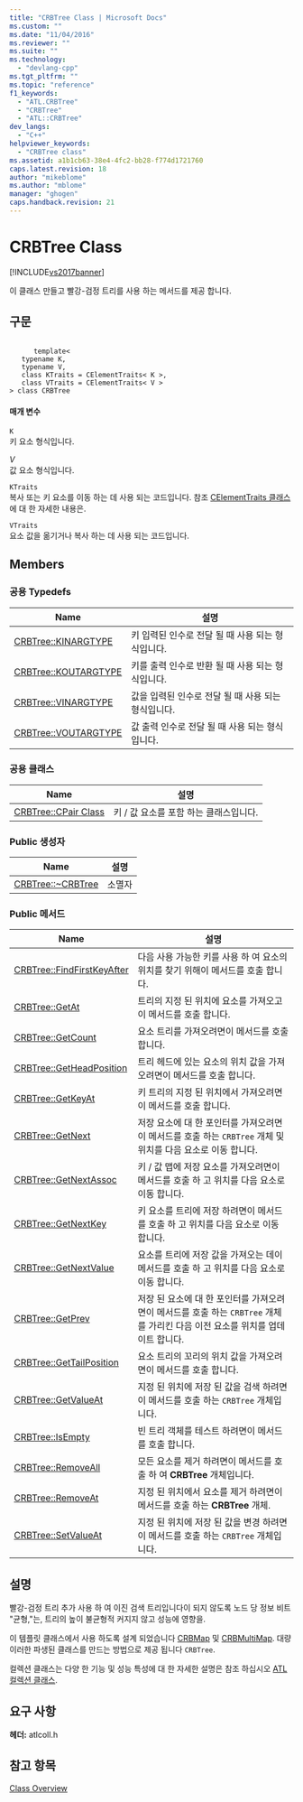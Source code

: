 ```yaml
---
title: "CRBTree Class | Microsoft Docs"
ms.custom: ""
ms.date: "11/04/2016"
ms.reviewer: ""
ms.suite: ""
ms.technology: 
  - "devlang-cpp"
ms.tgt_pltfrm: ""
ms.topic: "reference"
f1_keywords: 
  - "ATL.CRBTree"
  - "CRBTree"
  - "ATL::CRBTree"
dev_langs: 
  - "C++"
helpviewer_keywords: 
  - "CRBTree class"
ms.assetid: a1b1cb63-38e4-4fc2-bb28-f774d1721760
caps.latest.revision: 18
author: "mikeblome"
ms.author: "mblome"
manager: "ghogen"
caps.handback.revision: 21
---
```

# CRBTree Class
[!INCLUDE[vs2017banner](../../assembler/inline/includes/vs2017banner.md)]

이 클래스 만들고 빨강\-검정 트리를 사용 하는 메서드를 제공 합니다.  
  
## 구문  
  
```  
  
      template<  
   typename K,  
   typename V,  
   class KTraits = CElementTraits< K >,  
   class VTraits = CElementTraits< V >  
> class CRBTree  
```  
  
#### 매개 변수  
 `K`  
 키 요소 형식입니다.  
  
 *V*  
 값 요소 형식입니다.  
  
 `KTraits`  
 복사 또는 키 요소를 이동 하는 데 사용 되는 코드입니다.  참조  [CElementTraits 클래스](../../atl/reference/celementtraits-class.md) 에 대 한 자세한 내용은.  
  
 `VTraits`  
 요소 값을 옮기거나 복사 하는 데 사용 되는 코드입니다.  
  
## Members  
  
### 공용 Typedefs  
  
|Name|설명|  
|----------|--------|  
|[CRBTree::KINARGTYPE](../Topic/CRBTree::KINARGTYPE.md)|키 입력된 인수로 전달 될 때 사용 되는 형식입니다.|  
|[CRBTree::KOUTARGTYPE](../Topic/CRBTree::KOUTARGTYPE.md)|키를 출력 인수로 반환 될 때 사용 되는 형식입니다.|  
|[CRBTree::VINARGTYPE](../Topic/CRBTree::VINARGTYPE.md)|값을 입력된 인수로 전달 될 때 사용 되는 형식입니다.|  
|[CRBTree::VOUTARGTYPE](../Topic/CRBTree::VOUTARGTYPE.md)|값 출력 인수로 전달 될 때 사용 되는 형식입니다.|  
  
### 공용 클래스  
  
|Name|설명|  
|----------|--------|  
|[CRBTree::CPair Class](../Topic/CRBTree::CPair%20Class.md)|키 \/ 값 요소를 포함 하는 클래스입니다.|  
  
### Public 생성자  
  
|Name|설명|  
|----------|--------|  
|[CRBTree::~CRBTree](../Topic/CRBTree::~CRBTree.md)|소멸자|  
  
### Public 메서드  
  
|Name|설명|  
|----------|--------|  
|[CRBTree::FindFirstKeyAfter](../Topic/CRBTree::FindFirstKeyAfter.md)|다음 사용 가능한 키를 사용 하 여 요소의 위치를 찾기 위해이 메서드를 호출 합니다.|  
|[CRBTree::GetAt](../Topic/CRBTree::GetAt.md)|트리의 지정 된 위치에 요소를 가져오고이 메서드를 호출 합니다.|  
|[CRBTree::GetCount](../Topic/CRBTree::GetCount.md)|요소 트리를 가져오려면이 메서드를 호출 합니다.|  
|[CRBTree::GetHeadPosition](../Topic/CRBTree::GetHeadPosition.md)|트리 헤드에 있는 요소의 위치 값을 가져오려면이 메서드를 호출 합니다.|  
|[CRBTree::GetKeyAt](../Topic/CRBTree::GetKeyAt.md)|키 트리의 지정 된 위치에서 가져오려면이 메서드를 호출 합니다.|  
|[CRBTree::GetNext](../Topic/CRBTree::GetNext.md)|저장 요소에 대 한 포인터를 가져오려면이 메서드를 호출 하는 `CRBTree` 개체 및 위치를 다음 요소로 이동 합니다.|  
|[CRBTree::GetNextAssoc](../Topic/CRBTree::GetNextAssoc.md)|키 \/ 값 맵에 저장 요소를 가져오려면이 메서드를 호출 하 고 위치를 다음 요소로 이동 합니다.|  
|[CRBTree::GetNextKey](../Topic/CRBTree::GetNextKey.md)|키 요소를 트리에 저장 하려면이 메서드를 호출 하 고 위치를 다음 요소로 이동 합니다.|  
|[CRBTree::GetNextValue](../Topic/CRBTree::GetNextValue.md)|요소를 트리에 저장 값을 가져오는 데이 메서드를 호출 하 고 위치를 다음 요소로 이동 합니다.|  
|[CRBTree::GetPrev](../Topic/CRBTree::GetPrev.md)|저장 된 요소에 대 한 포인터를 가져오려면이 메서드를 호출 하는 `CRBTree` 개체를 가리킨 다음 이전 요소를 위치를 업데이트 합니다.|  
|[CRBTree::GetTailPosition](../Topic/CRBTree::GetTailPosition.md)|요소 트리의 꼬리의 위치 값을 가져오려면이 메서드를 호출 합니다.|  
|[CRBTree::GetValueAt](../Topic/CRBTree::GetValueAt.md)|지정 된 위치에 저장 된 값을 검색 하려면이 메서드를 호출 하는 `CRBTree` 개체입니다.|  
|[CRBTree::IsEmpty](../Topic/CRBTree::IsEmpty.md)|빈 트리 객체를 테스트 하려면이 메서드를 호출 합니다.|  
|[CRBTree::RemoveAll](../Topic/CRBTree::RemoveAll.md)|모든 요소를 제거 하려면이 메서드를 호출 하 여  **CRBTree**  개체입니다.|  
|[CRBTree::RemoveAt](../Topic/CRBTree::RemoveAt.md)|지정 된 위치에서 요소를 제거 하려면이 메서드를 호출 하는  **CRBTree**  개체.|  
|[CRBTree::SetValueAt](../Topic/CRBTree::SetValueAt.md)|지정 된 위치에 저장 된 값을 변경 하려면이 메서드를 호출 하는 `CRBTree` 개체입니다.|  
  
## 설명  
 빨강\-검정 트리 추가 사용 하 여 이진 검색 트리입니다이 되지 않도록 노드 당 정보 비트 "균형,"는, 트리의 높이 불균형적 커지지 않고 성능에 영향을.  
  
 이 템플릿 클래스에서 사용 하도록 설계 되었습니다  [CRBMap](../../atl/reference/crbmap-class.md) 및  [CRBMultiMap](../../atl/reference/crbmultimap-class.md).  대량 이러한 파생된 클래스를 만드는 방법으로 제공 됩니다 `CRBTree`.  
  
 컬렉션 클래스는 다양 한 기능 및 성능 특성에 대 한 자세한 설명은 참조 하십시오  [ATL 컬렉션 클래스](../../atl/atl-collection-classes.md).  
  
## 요구 사항  
 **헤더:** atlcoll.h  
  
## 참고 항목  
 [Class Overview](../../atl/atl-class-overview.md)